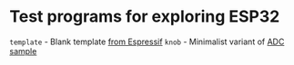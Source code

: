 # Test programs for exploring ESP32

`template` - Blank template [from Espressif](https://github.com/espressif/esp-idf-template)
`knob` - Minimalist variant of [ADC sample](https://github.com/espressif/esp-idf/tree/master/examples/peripherals/adc)